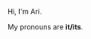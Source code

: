 <!--<p align="center">
  <img src="https://user-images.githubusercontent.com/48262530/194957874-47ad2666-7bab-4317-b88d-6acb42a620ef.png" width="400" />
</p>-->

Hi, I'm Ari.

My pronouns are **it/its**.
